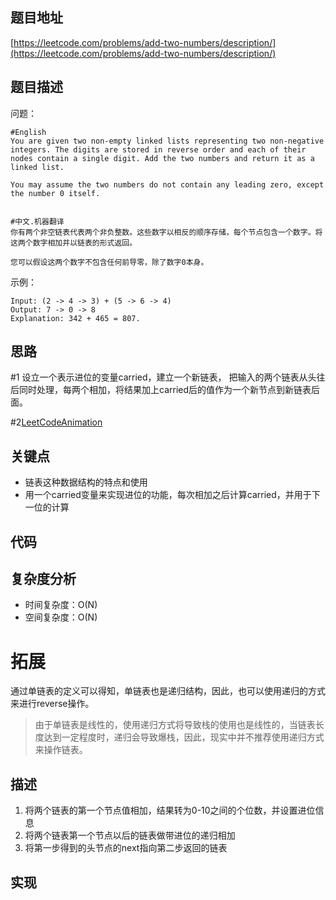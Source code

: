 <!--
 * @Date        : 2020-05-03 21:18:46
 * @LastEditors : anlzou
 * @Github      : https://github.com/anlzou
 * @LastEditTime: 2020-05-03 21:28:32
 * @FilePath    : \algorithm\problems\L0002_addTwoNumbers.md
 * @Describe    : 
 -->
## 题目地址

[https://leetcode.com/problems/add-two-numbers/description/](https://leetcode.com/problems/add-two-numbers/description/)

## 题目描述

问题：
```
#English
You are given two non-empty linked lists representing two non-negative integers. The digits are stored in reverse order and each of their nodes contain a single digit. Add the two numbers and return it as a linked list.

You may assume the two numbers do not contain any leading zero, except the number 0 itself.


#中文.机器翻译
你有两个非空链表代表两个非负整数。这些数字以相反的顺序存储，每个节点包含一个数字。将这两个数字相加并以链表的形式返回。

您可以假设这两个数字不包含任何前导零，除了数字0本身。
```
示例：
```
Input: (2 -> 4 -> 3) + (5 -> 6 -> 4)
Output: 7 -> 0 -> 8
Explanation: 342 + 465 = 807.
```

## 思路
#1
设立一个表示进位的变量carried，建立一个新链表， 把输入的两个链表从头往后同时处理，每两个相加，将结果加上carried后的值作为一个新节点到新链表后面。

#2[LeetCodeAnimation](https://github.com/MisterBooo/LeetCodeAnimation/blob/master/notes/LeetCode%E7%AC%AC2%E5%8F%B7%E9%97%AE%E9%A2%98%EF%BC%9A%E4%B8%A4%E6%95%B0%E7%9B%B8%E5%8A%A0.md)

## 关键点
- 链表这种数据结构的特点和使用
- 用一个carried变量来实现进位的功能，每次相加之后计算carried，并用于下一位的计算

## 代码


## 复杂度分析

- 时间复杂度：O(N)
- 空间复杂度：O(N)

# 拓展
通过单链表的定义可以得知，单链表也是递归结构，因此，也可以使用递归的方式来进行reverse操作。
> 由于单链表是线性的，使用递归方式将导致栈的使用也是线性的，当链表长度达到一定程度时，递归会导致爆栈，因此，现实中并不推荐使用递归方式来操作链表。
## 描述
1. 将两个链表的第一个节点值相加，结果转为0-10之间的个位数，并设置进位信息
2. 将两个链表第一个节点以后的链表做带进位的递归相加
3. 将第一步得到的头节点的next指向第二步返回的链表
## 实现